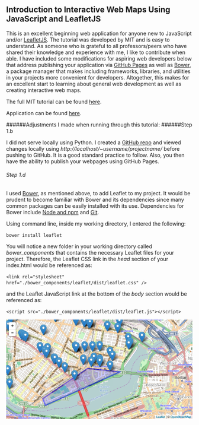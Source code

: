 ## Introduction to Interactive Web Maps Using JavaScript and LeafletJS

This is an excellent beginning web application for anyone new to JavaScript and/or [LeafletJS](http://leafletjs.com/).  The tutorial was developed by MIT and is easy to understand.  As someone who is grateful to all professors/peers who have shared their knowledge and experience with me, I like to contribute when able.  I have included some modifications for aspiring web developers below that address publishing your application via [GitHub Pages](https://pages.github.com/) as well as [Bower](http://bower.io/), a package manager that makes including frameworks, libraries, and utilities in your projects more convenient for developers.  Altogether, this makes for an excellent start to learning about general web development as well as creating interactive web maps.


The full MIT tutorial can be found [here](http://duspviz.mit.edu/leaflet-js/).

Application can be found [here](http://tannerkj.github.io/MIT-campus-coffee/).

######Adjustments I made when running through this tutorial:
######Step 1.b

I did not serve locally using Python.  I created a [GitHub repo](https://github.com/tannerkj/MIT-campus-coffee) and viewed changes locally using *http://localhost/~username/projectname/* before pushing to GitHub.  It is a good standard practice to follow.  Also, you then have the ability to publish your webpages using GitHub Pages.  

###### Step 1.d

I used [Bower](http://bower.io/), as mentioned above, to add Leaflet to my project.  It would be prudent to become familiar with Bower and its dependencies since many common packages can be easily installed with its use.  Dependencies for Bower include [Node and npm](https://nodejs.org/) and [Git](http://git-scm.com/).  

Using command line, inside my working directory, I entered the following:

	bower install leaflet
		
You will notice a new folder in your working directory called *bower_components* that contains the necessary Leaflet files for your project.  Therefore, the Leaflet CSS link in the *head* section of your index.html would be referenced as:
	
	<link rel="stylesheet" href="./bower_components/leaflet/dist/leaflet.css" />

and the Leaflet JavaScript link at the bottom of the *body* section would be referenced as: 
	
	<script src="./bower_components/leaflet/dist/leaflet.js"></script>


![MIT-campus-coffee](/images/MIT_campus_coffee.png)		
